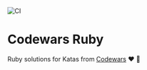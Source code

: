![CI](https://github.com/eliflores/codewars-ruby/workflows/CI/badge.svg)

# Codewars Ruby

Ruby solutions for Katas from [Codewars](https://www.codewars.com/) ♥️ 💎
